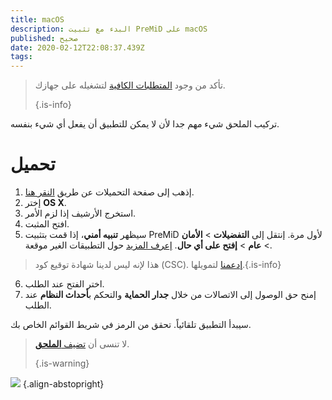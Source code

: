 ```yaml
---
title: macOS
description: البدء مع تثبيت PreMiD على macOS
published: صحيح
date: 2020-02-12T22:08:37.439Z
tags:
---
```


> تأكد من وجود [المتطلبات الكافية](/install/requirements) لتشغيله على جهازك. 
> 
> {.is-info}

تركيب الملحق شيء مهم جدا لأن لا يمكن للتطبيق أن يفعل أي شيء بنفسه.

# تحميل
1. إذهب إلى صفحة التحميلات عن طريق [النقر هنا](https://premid.app/downloads).
2. إختر **OS X**.
3. استخرج الأرشيف إذا لزم الأمر.
4. افتح المثبت.
5. سيظهر **تنبيه أمني**، إذا قمت بتثبيت PreMiD لأول مرة. إنتقل إلى **التفضيلات** > **الأمان** > **عام** > **إفتح على أي حال**. [إعرف المزيد](https://support.apple.com/guide/mac-help/open-a-mac-app-from-an-unidentified-developer-mh40616/mac) حول التطبيقات الغير موقعة.
> هذا لإنه ليس لدينا شهادة توقيع كود (CSC). [إدعمنا](https://www.patreon.com/Timeraa) لتمويلها.{.is-info}
6. اختر الفتح عند الطلب.
7. إمنح حق الوصول إلى الاتصالات من خلال **جدار الحماية** والتحكم ب**أحداث النظام** عند الطلب.

سيبدأ التطبيق تلقائياً. تحقق من الرمز في شريط القوائم الخاص بك.

> لا تنسى أن [تضيف **الملحق**](/install). 
> 
> {.is-warning}

![](https://img.icons8.com/color/2x/mac-logo.png) {.align-abstopright}